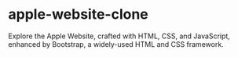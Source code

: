 # apple-website-clone
Explore the Apple Website, crafted with HTML, CSS, and JavaScript, enhanced by Bootstrap, a widely-used HTML and CSS framework.
